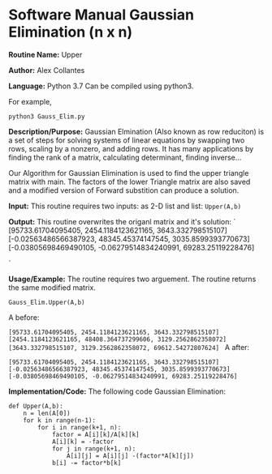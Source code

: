 # Software Manual Gaussian Elimination (n x n)
**Routine Name:** Upper
 
**Author:** Alex Collantes
 
**Language:** Python 3.7 Can be compiled using python3.

For example,

`python3 Gauss_Elim.py`

**Description/Purpose:** Gaussian Elmination (Also known as row reduciton) is a set of steps for solving systems of linear equations by swapping two rows, scaling by a nonzero, and adding rows. It has many applications by finding the rank of a matrix, calculating determinant, finding inverse...

Our Algorithm for Gaussian Elimination is used to find the upper triangle matrix with main. The factors of the lower Triangle matrix are also saved and a modified version of Forward substition can produce a solution.


**Input:** This routine requires two inputs: as 2-D list and list: 
`Upper(A,b)`


**Output:** This routine overwrites the origanl matrix and it's solution:
 `
[95733.61704095405, 2454.1184123621165, 3643.332798515107]
[-0.02563486566387923, 48345.45374147545, 3035.8599393770673]
[-0.03805698469490105, -0.06279514834240991, 69283.25119228476]

 `

**Usage/Example:** The routine requires two arguement. The routine returns the same modified matrix.
```python3
Gauss_Elim.Upper(A,b)
 ```
A before:

`[95733.61704095405, 2454.1184123621165, 3643.332798515107]
[2454.1184123621165, 48408.364737299606, 3129.2562862358072]
[3643.332798515107, 3129.2562862358072, 69612.54272807624]
`
A after:

`
[95733.61704095405, 2454.1184123621165, 3643.332798515107]
[-0.02563486566387923, 48345.45374147545, 3035.8599393770673]
[-0.03805698469490105, -0.06279514834240991, 69283.25119228476]
`

**Implementation/Code:** The following code Gaussian Elimination:

```python3 
def Upper(A,b):
    n = len(A[0])
    for k in range(n-1):
        for i in range(k+1, n):
            factor = A[i][k]/A[k][k]
            A[i][k] = -factor
            for j in range(k+1, n):
                A[i][j] = A[i][j] -(factor*A[k][j])
            b[i] -= factor*b[k]

```
